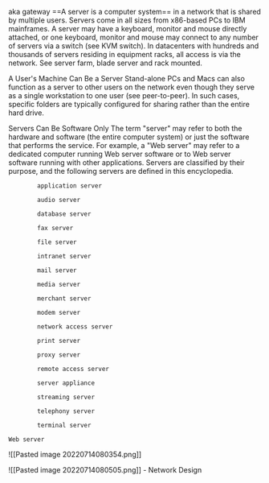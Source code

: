 aka gateway
==A server is a  computer system== in a network that is shared by multiple users. Servers come in all sizes from x86-based PCs to IBM mainframes. A server may have a keyboard, monitor and mouse directly attached, or one keyboard, monitor and mouse may connect to any number of servers via a switch (see KVM switch). In datacenters with hundreds and thousands of servers residing in equipment racks, all access is via the network. See server farm, blade server and rack mounted.

A User's Machine Can Be a Server
Stand-alone PCs and Macs can also function as a server to other users on the network even though they serve as a single workstation to one user (see peer-to-peer). In such cases, specific folders are typically configured for sharing rather than the entire hard drive.

Servers Can Be Software Only
The term "server" may refer to both the hardware and software (the entire computer system) or just the software that performs the service. For example, a "Web server" may refer to a dedicated computer running Web server software or to Web server software running with other applications. Servers are classified by their purpose, and the following servers are defined in this encyclopedia.

            application server

            audio server

            database server

            fax server

            file server

            intranet server

            mail server

            media server

            merchant server

            modem server

            network access server

            print server

            proxy server

            remote access server

            server appliance

            streaming server

            telephony server

            terminal server

    Web server


![[Pasted image 20220714080354.png]]

![[Pasted image 20220714080505.png]] - Network Design